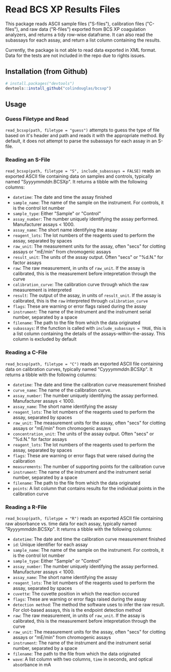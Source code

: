 # Read BCS XP Results Files

This package reads ASCII sample files ("S-files"), calibration files ("C-files"), and raw data ("R-files") exported from BCS XP coagulation analyzers, and returns a tidy row-wise dataframe. It can also read the subassays for each assay, and return a list column containing the results.

Currently, the package is not able to read data exported in XML format. Data for the tests are not included in the repo due to rights issues.

## Installation (from Github)

```r
# install.packages("devtools")
devtools::install_github("colindouglas/bcsxp")
```
## Usage

### Guess Filetype and Read
`read_bcsxp(path, filetype = "guess")` attempts to guess the type of file based on it's header and path and reads it with the appropriate method. By default, it does not attempt to parse the subassays for each assay in an S-file.

### Reading an S-File
`read_bcsxp(path, filetype = "S", include_subassays = FALSE)` reads an exported ASCII file containing data on samples and controls, typically named "S*yyyymmddn*.BCSXp". It returns a tibble with the following columns:

* `datetime`: The date and time the assay finished
* `sample_name`: The name of the sample on the instrument. For controls, it is the control lot number
* `sample_type`: Either "Sample" or "Control"
* `assay_number`: The number uniquely identifying the assay performed. Manufacturer assays < 1000.
* `assay_name`: The short name identifying the assay
* `reagent_lots`: The lot numbers of the reagents used to perform the assay, separated by spaces
* `raw_unit`: The measurement units for the assay, often "secs" for clotting assays or "mE/min" from chromogenic assays
* `result_unit`: The units of the assay output. Often "secs" or "%d.N." for factor assays
* `raw`: The raw measurement, in units of `raw_unit`. If the assay is calibrated, this is the measurement before intepretation through the curve
* `calibration_curve`: The calibration curve through which the raw measurement is interpreted
* `result`: The output of the assay, in units of `result_unit`. If the assay is calibrated, this is the `raw` interpreted through `calibration_curve`
* `flags`: These are warning or error flags raised during the assay
* `instrument`: The name of the instrument and the instrument serial number, separated by a space
* `filename`: The path to the file from which the data originated
* `subassays`: If the function is called with `include_subassays = TRUE`, this is a list column containing the details of the assays-within-the-assay. This column is excluded by default

### Reading a C-File
`read_bcsxp(path, filetype = "C")` reads an exported ASCII file containing data on calibration curves, typically named "C*yyyymmddn*.BCSXp". It returns a tibble with the following columns:

* `datetime`: The date and time the calibration curve measurement finished
* `curve_name`: The name of the calibration curve. 
* `assay_number`: The number uniquely identifying the assay performed. Manufacturer assays < 1000.
* `assay_name`: The short name identifying the assay
* `reagent_lots`: The lot numbers of the reagents used to perform the assay, separated by spaces
* `raw_unit`: The measurement units for the assay, often "secs" for clotting assays or "mE/min" from chromogenic assays
* `concentration_unit`: The units of the assay output. Often "secs" or "%d.N." for factor assays
* `reagent_lots`: The lot numbers of the reagents used to perform the assay, separated by spaces
* `flags`: These are warning or error flags that were raised during the calibration
* `measurements`: The number of supporting points for the calibration curve
* `instrument`: The name of the instrument and the instrument serial number, separated by a space
* `filename`: The path to the file from which the data originated
* `points`: A list column that contains results for the individual points in the calibration curve

### Reading a R-File
`read_bcsxp(path, filetype = "R")` reads an exported ASCII file containing raw absorbance vs. time data for each assay, typically named "R*yyyymmddn*.BCSXp". It returns a tibble with the following columns:

* `datetime`: The date and time the calibration curve measurement finished
* `id`: Unique identifier for each assay
* `sample_name`: The name of the sample on the instrument. For controls, it is the control lot number
* `sample_type`: Either "Sample" or "Control"
* `assay_number`: The number uniquely identifying the assay performed. Manufacturer assays < 1000.
* `assay_name`: The short name identifying the assay
* `reagent_lots`: The lot numbers of the reagents used to perform the assay, separated by spaces
* `cuvette`: The cuvette position in which the reaction occured
* `flags`: These are warning or error flags raised during the assay
* `detection method`: The method the software uses to infer the raw result. For clot-based assays, this is the endpoint detection method
* `raw`: The raw measurement, in units of `raw_unit`. If the assay is calibrated, this is the measurement before intepretation through the curve
* `raw_unit`: The measurement units for the assay, often "secs" for clotting assays or "mE/min" from chromogenic assays
* `instrument`: The name of the instrument and the instrument serial number, separated by a space
* `filename`: The path to the file from which the data originated
* `wave`: A list column with two columns, `time` in seconds, and optical `abs`orbance in mA
